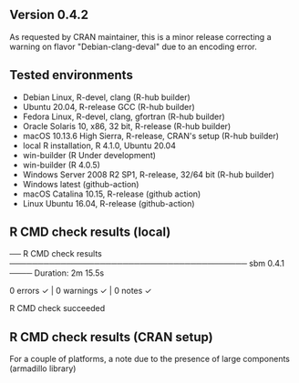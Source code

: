
## Version 0.4.2

As requested by CRAN maintainer, this is a minor release correcting a warning on flavor "Debian-clang-deval" due to an encoding error.

## Tested environments

* Debian Linux, R-devel, clang (R-hub builder)
* Ubuntu 20.04, R-release GCC (R-hub builder)
* Fedora Linux, R-devel, clang, gfortran (R-hub builder)
* Oracle Solaris 10, x86, 32 bit, R-release  (R-hub builder)
* macOS 10.13.6 High Sierra, R-release, CRAN's setup (R-hub builder)
* local R installation, R 4.1.0, Ubuntu 20.04
* win-builder (R Under development)
* win-builder (R 4.0.5)
* Windows Server 2008 R2 SP1, R-release, 32/64 bit (R-hub builder)
* Windows latest (github-action)
* macOS Catalina 10.15, R-release (github action)
* Linux Ubuntu 16.04, R-release (github-action)

## R CMD check results (local)

── R CMD check results ────────────────────────────────────────── sbm 0.4.1 ────
Duration: 2m 15.5s

0 errors ✓ | 0 warnings ✓ | 0 notes ✓

R CMD check succeeded

## R CMD check results (CRAN setup)

For a couple of platforms, a note due to the presence of large components (armadillo library)
